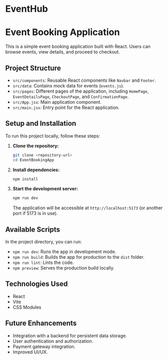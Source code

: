 # EventHub
# Event Booking Application

This is a simple event booking application built with React. Users can browse events, view details, and proceed to checkout.

## Project Structure

- `src/components`: Reusable React components like `Navbar` and `Footer`.
- `src/data`: Contains mock data for events (`events.js`).
- `src/pages`: Different pages of the application, including `HomePage`, `EventDetailsPage`, `CheckoutPage`, and `ConfirmationPage`.
- `src/App.jsx`: Main application component.
- `src/main.jsx`: Entry point for the React application.

## Setup and Installation

To run this project locally, follow these steps:

1.  **Clone the repository:**

    ```bash
    git clone <repository-url>
    cd EventBookingApp
    ```

2.  **Install dependencies:**

    ```bash
    npm install
    ```

3.  **Start the development server:**

    ```bash
    npm run dev
    ```

    The application will be accessible at `http://localhost:5173` (or another port if 5173 is in use).

## Available Scripts

In the project directory, you can run:

-   `npm run dev`: Runs the app in development mode.
-   `npm run build`: Builds the app for production to the `dist` folder.
-   `npm run lint`: Lints the code.
-   `npm preview`: Serves the production build locally.

## Technologies Used

-   React
-   Vite
-   CSS Modules

## Future Enhancements

-   Integration with a backend for persistent data storage.
-   User authentication and authorization.
-   Payment gateway integration.
-   Improved UI/UX.

